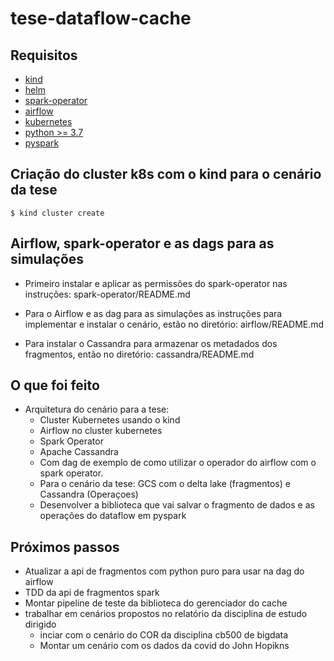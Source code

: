 # tese-dataflow-cache

## Requisitos

- [kind](https://kind.sigs.k8s.io/docs/user/quick-start/)
- [helm](https://helm.sh/)
- [spark-operator](https://github.com/GoogleCloudPlatform/spark-on-k8s-operator)
- [airflow](https://airflow.apache.org/)
- [kubernetes](https://kubernetes.io/)
- [python >= 3.7](https://www.python.org/)
- [pyspark](http://spark.apache.org/docs/latest/api/python/)

## Criação do cluster k8s com o kind para o cenário da tese

    $ kind cluster create

## Airflow, spark-operator e as dags para as simulações

- Primeiro instalar e aplicar as permissões do spark-operator nas instruções: spark-operator/README.md

- Para o Airflow e as dag para as simulações as instruções para implementar e instalar o cenário, estão no diretório: airflow/README.md

- Para instalar o Cassandra para armazenar os metadados dos fragmentos, então no diretório: cassandra/README.md

## O que foi feito

- Arquitetura do cenário para a tese:
    - Cluster Kubernetes usando o kind
    - Airflow no cluster kubernetes
    - Spark Operator
    - Apache Cassandra
    - Com dag de exemplo de como utilizar o operador do airflow com o spark operator.
    - Para o cenário da tese: GCS com o delta lake (fragmentos) e Cassandra (Operaçoes) 
    - Desenvolver a biblioteca que vai salvar o fragmento de dados e as operações do dataflow em pyspark

## Próximos passos

- Atualizar a api de fragmentos com python puro para usar na dag do airflow
- TDD da api de fragmentos spark
- Montar pipeline de teste da biblioteca do gerenciador do cache
- trabalhar em cenários propostos no relatório da disciplina de estudo dirigido
    - inciar com o cenário do COR da disciplina cb500 de bigdata
    - Montar um cenário com os dados da covid do John Hopikns

